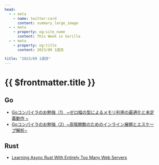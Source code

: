 ```yaml
---
head:
  - - meta
    - name: twitter:card
      content: summary_large_image
  - - meta
    - property: og:site_name
      content: This Week in Gorilla
  - - meta
    - property: og:title
      content: 2023/09 1週目

title: "2023/09 1週目"
---
```


# {{ $frontmatter.title }}

## Go
- [Goコンパイラのお勉強（1） ~ゼロ幅の型によるメモリ利用の最適化と未定義動作 ~](https://tech.techtouch.jp/entry/go-compiler-study-optimization-undefined-behaviour)
- [Goコンパイラのお勉強（2）~高階関数のためのインライン展開とエスケープ解析~](https://tech.techtouch.jp/entry/go-compiler-study-inline-escape-analysis)

## Rust
- [Learning Async Rust With Entirely Too Many Web Servers](https://ibraheem.ca/posts/too-many-web-servers/)
